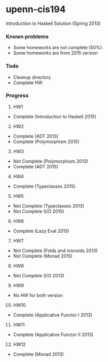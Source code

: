 # upenn-cis194
Introduction to Haskell Solution (Spring 2013)

### Known problems
+ Some homeworks are not complete (50%).
+ Some homeworks are from 2015 version

### Todo
+ Cleanup directory
+ Complete HW 

### Progress
1. HW1 
  + Complete (Introduction to Haskell 2015)

2. HW2 
  + Complete (ADT 2013)
  + Complete (Polymorphism 2015)

3. HW3 
  + Not Complete (Polymorphism 2013)
  + Complete (ADT 2015)

4. HW4 
  + Complete (Typeclasses 2015)

5. HW5 
  + Not Complete (Typeclasses 2013)
  + Not Complete (I/O 2015)

6. HW6 
  + Complete (Lazy Eval 2015)

7. HW7 
  + Not Complete (Folds and monoids 2013)
  + Not Complete (Monad 2015)

8. HW8 
  + Not Complete (I/O 2013)

9. HW9 
  + No HW for both version

10. HW10 
  + Complete (Applicative Functor I 2013)

11. HW11 
  + Complete (Applicative Functor II 2013)

12. HW12 
  + Complete (Monad 2013)
